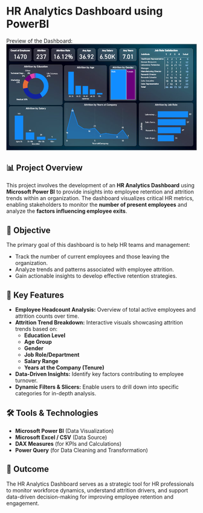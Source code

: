 # HR Analytics Dashboard using PowerBI

Preview of the Dashboard:
![alt text](image.png)


## 📊 Project Overview
This project involves the development of an **HR Analytics Dashboard** using **Microsoft Power BI** to provide insights into employee retention and attrition trends within an organization. The dashboard visualizes critical HR metrics, enabling stakeholders to monitor the **number of present employees** and analyze the **factors influencing employee exits**.

## 🎯 Objective
The primary goal of this dashboard is to help HR teams and management:
- Track the number of current employees and those leaving the organization.
- Analyze trends and patterns associated with employee attrition.
- Gain actionable insights to develop effective retention strategies.

## 🔑 Key Features
- **Employee Headcount Analysis:** Overview of total active employees and attrition counts over time.
- **Attrition Trend Breakdown:** Interactive visuals showcasing attrition trends based on:
  - **Education Level**
  - **Age Group**
  - **Gender**
  - **Job Role/Department**
  - **Salary Range**
  - **Years at the Company (Tenure)**
- **Data-Driven Insights:** Identify key factors contributing to employee turnover.
- **Dynamic Filters & Slicers:** Enable users to drill down into specific categories for in-depth analysis.

## 🛠️ Tools & Technologies
- **Microsoft Power BI** (Data Visualization)
- **Microsoft Excel / CSV** (Data Source)
- **DAX Measures** (for KPIs and Calculations)
- **Power Query** (for Data Cleaning and Transformation)

## 🚀 Outcome
The HR Analytics Dashboard serves as a strategic tool for HR professionals to monitor workforce dynamics, understand attrition drivers, and support data-driven decision-making for improving employee retention and engagement.
